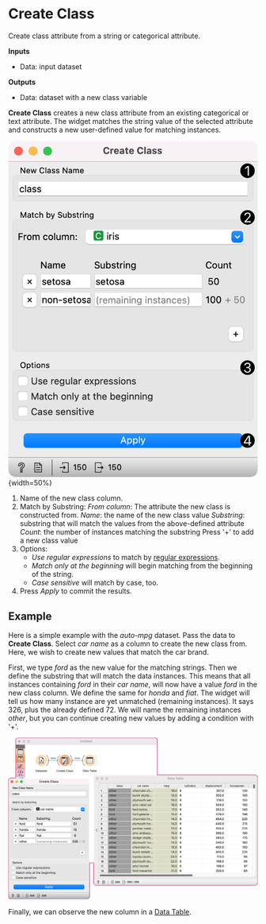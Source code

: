 Create Class
============

Create class attribute from a string or categorical attribute.

**Inputs**

- Data: input dataset

**Outputs**

- Data: dataset with a new class variable

**Create Class** creates a new class attribute from an existing categorical or text attribute. The widget matches the string value of the selected attribute and constructs a new user-defined value for matching instances.

![](images/CreateClass-stamped.png){width=50%}

1. Name of the new class column.
2. Match by Substring:
   *From column*: The attribute the new class is constructed from.
   *Name*: the name of the new class value
   *Substring*: substring that will match the values from the above-defined attribute
   *Count*: the number of instances matching the substring
   Press '+' to add a new class value
3. Options:
   - *Use regular expressions* to match by [regular expressions](https://en.wikipedia.org/wiki/Regular_expression).
   - *Match only at the beginning* will begin matching from the beginning of the string.
   - *Case sensitive* will match by case, too.
4. Press *Apply* to commit the results.

Example
-------

Here is a simple example with the *auto-mpg* dataset. Pass the data to **Create Class**. Select *car name* as a column to create the new class from. Here, we wish to create new values that match the car brand.

First, we type *ford* as the new value for the matching strings. Then we define the substring that will match the data instances. This means that all instances containing *ford* in their *car name*, will now have a value *ford* in the new class column. We define the same for *honda* and *fiat*. The widget will tell us how many instance are yet unmatched (remaining instances). It says 326, plus the already defined 72. We will name the remaining instances *other*, but you can continue creating new values by adding a condition with '+'.

![](images/CreateClass-example.png)

Finally, we can observe the new column in a [Data Table](../data/datatable.md).
